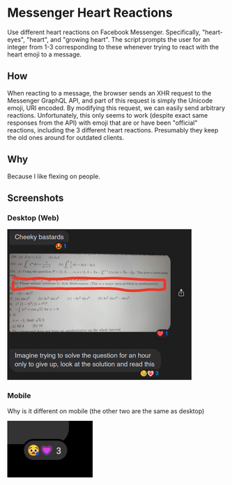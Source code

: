 # Messenger Heart Reactions

Use different heart reactions on Facebook Messenger. Specifically, "heart-eyes", "heart", and "growing heart". The script prompts the user for an integer from 1-3 corresponding to these whenever trying to react with the heart emoji to a message.

## How

When reacting to a message, the browser sends an XHR request to the Messenger GraphQL API, and part of this request is simply the Unicode emoji, URI encoded. By modifying this request, we can easily send arbitrary reactions. Unfortunately, this only seems to work (despite exact same responses from the API) with emoji that are or have been "official" reactions, including the 3 different heart reactions. Presumably they keep the old ones around for outdated clients.

## Why

Because I like flexing on people.

## Screenshots

### Desktop (Web)

![Example of the 3 different reactions on the Messenger website](img/desktop.png)

### Mobile

Why is it different on mobile (the other two are the same as desktop)

![The 'growing heart' reaction on mobile](img/mobile.jpg)
